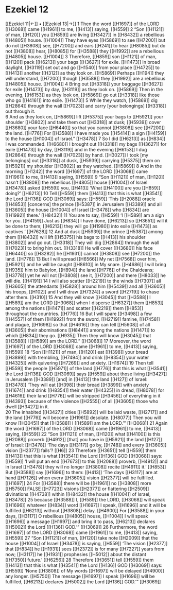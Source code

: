 # Ezekiel 12
[[Ezekiel 11|←]] • [[Ezekiel 13|→]]
1 Then the word [[H1697]] of the LORD [[H3068]] came [[H1961]] to me, [[H413]] saying, [[H559]] 
2 “Son [[H1121]] of man, [[H120]] you [[H859]] are living [[H3427]] in [[H8432]] a rebellious [[H4805]] house. [[H1004]] They have eyes [[H5869]] to see [[H7200]] but do not [[H3808]] see, [[H7200]] and ears [[H241]] to hear [[H8085]] but do not [[H3808]] hear, [[H8085]] for [[H3588]] they [[H1992]] are a rebellious [[H4805]] house. [[H1004]] 
3 Therefore, [[H859]] son [[H1121]] of man, [[H120]] pack [[H6213]] your bags [[H3627]] for exile. [[H1473]] In broad daylight, [[H3119]] set out and go [[H1540]] from your place [[H4725]] to [[H413]] another [[H312]] as they look on. [[H5869]] Perhaps [[H194]] they will understand, [[H7200]] though [[H3588]] they [[H1992]] are a rebellious [[H4805]] house. [[H1004]] 
4 Bring out [[H3318]] your baggage [[H3627]] for exile [[H1473]] by day, [[H3119]] as they look on. [[H5869]] Then in the evening, [[H6153]] as they look on, [[H5869]] go out [[H3318]] like those who go [[H4161]] into exile. [[H1473]] 
5 While they watch, [[H5869]] dig [[H2864]] through the wall [[H7023]] and carry [your belongings] [[H3318]] out through it.  
6 And as they look on, [[H5869]] lift [[H5375]] your bags to [[H5921]] your shoulder [[H3802]] and take them out [[H3318]] at dusk; [[H5939]] cover [[H3680]] your face [[H6440]] so that you cannot [[H3808]] see [[H7200]] the land. [[H776]] For [[H3588]] I have made you [[H5414]] a sign [[H4159]] to the house [[H1004]] of Israel.” [[H3478]] 
7 So I did [[H6213]] as [[H834]] I was commanded. [[H6680]] I brought out [[H3318]] my bags [[H3627]] for exile [[H1473]] by day, [[H3119]] and in the evening [[H6153]] I dug [[H2864]] through the wall [[H7023]] by hand. [[H3027]] I took [my belongings] out [[H3318]] at dusk, [[H5939]] carrying [[H5375]] them on [[H5921]] my shoulder [[H3802]] as they watched. [[H5869]] 
8 And in the morning [[H1242]] the word [[H1697]] of the LORD [[H3068]] came [[H1961]] to me, [[H413]] saying, [[H559]] 
9 “Son [[H1121]] of man, [[H120]] hasn’t [[H3808]] the rebellious [[H4805]] house [[H1004]] of Israel [[H3478]] asked [[H559]] you, [[H413]] ‘What [[H4100]] are you [[H859]] doing?’ [[H6213]] 
10 Tell [[H559]] them [[H413]] that this is what [[H3541]] the Lord [[H136]] GOD [[H3069]] says: [[H559]] ‘This [[H2088]] oracle [[H4853]] [concerns] the prince [[H5387]] in Jerusalem [[H3389]] and all [[H3605]] the house [[H1004]] of Israel [[H3478]] who [[H834]] are [[H1992]] there.’ [[H8432]] 
11 You are to say, [[H559]] ‘I [[H589]] am a sign for you. [[H4159]] Just as [[H834]] I have done, [[H6213]] so [[H3651]] will it be done to them; [[H6213]] they will go [[H1980]] into exile [[H1473]] as captives.’ [[H7628]] 
12 And at dusk [[H5939]] the prince [[H5387]] among them [[H8432]] will lift [[H5375]] his bags to [[H413]] his shoulder [[H3802]] and go out. [[H3318]] They will dig [[H2864]] through the wall [[H7023]] to bring him out. [[H3318]] He will cover [[H3680]] his face [[H6440]] so [[H3282]] he [[H1931]] cannot [[H3808]] see [[H7200]] the land. [[H776]] 
13 But I will spread [[H6566]] My net [[H7568]] over him, [[H5921]] and he will be caught [[H8610]] in My snare. [[H4686]] I will bring [[H935]] him to Babylon, [[H894]] the land [[H776]] of the Chaldeans; [[H3778]] yet he will not [[H3808]] see it, [[H7200]] and there [[H8033]] he will die. [[H4191]] 
14 I will also scatter [[H2219]] to the winds [[H7307]] all [[H3605]] the attendants [[H5828]] around him [[H5439]] and all [[H3605]] his troops, [[H102]] and I will draw [[H7324]] a sword [[H2719]] to chase after them. [[H310]] 
15 And they will know [[H3045]] that [[H3588]] I [[H589]] am the LORD [[H3068]] when I disperse [[H6327]] them [[H853]] among the nations [[H1471]] and scatter [[H2219]] them [[H853]] throughout the countries. [[H776]] 
16 But I will spare [[H3498]] a few [[H4557]] of them [[H1992]] from the sword, [[H2719]] famine, [[H7458]] and plague, [[H1698]] so that [[H4616]] they can tell [[H5608]] of all [[H3605]] their abominations [[H8441]] among the nations [[H1471]] to which [[H834]] they go. [[H935]] Then they will know [[H3045]] that [[H3588]] I [[H589]] am the LORD.” [[H3068]] 
17 Moreover, the word [[H1697]] of the LORD [[H3068]] came [[H1961]] to me, [[H413]] saying, [[H559]] 
18 “Son [[H1121]] of man, [[H120]] eat [[H398]] your bread [[H3899]] with trembling, [[H7494]] and drink [[H8354]] your water [[H4325]] with quivering [[H7269]] and anxiety. [[H1674]] 
19 Then tell [[H559]] the people [[H5971]] of the land [[H776]] that this is what [[H3541]] the Lord [[H136]] GOD [[H3069]] says [[H559]] about those living [[H3427]] in Jerusalem [[H3389]] [and] in [[H413]] the land [[H127]] of Israel: [[H3478]] ‘They will eat [[H398]] their bread [[H3899]] with anxiety [[H1674]] and drink [[H8354]] their water [[H4325]] in dread, [[H8078]] for [[H4616]] their land [[H776]] will be stripped [[H3456]] of everything in it [[H4393]] because of the violence [[H2555]] of all [[H3605]] those who dwell [[H3427]] in it.  
20 The inhabited [[H3427]] cities [[H5892]] will be laid waste, [[H2717]] and the land [[H776]] will become [[H1961]] desolate. [[H8077]] Then you will know [[H3045]] that [[H3588]] I [[H589]] am the LORD.’” [[H3068]] 
21 Again the word [[H1697]] of the LORD [[H3068]] came [[H1961]] to me, [[H413]] saying, [[H559]] 
22 “Son [[H1121]] of man, [[H120]] what [[H4100]] is this [[H2088]] proverb [[H4912]] [that] you have in [[H5921]] the land [[H127]] of Israel: [[H3478]] ‘The days [[H3117]] go by, [[H748]] and every [[H3605]] vision [[H2377]] fails’? [[H6]] 
23 Therefore [[H3651]] tell [[H559]] them [[H413]] that this is what [[H3541]] the Lord [[H136]] GOD [[H3068]] says: [[H559]] ‘I will put an end [[H7673]] to this [[H2088]] proverb, [[H4912]] and in Israel [[H3478]] they will no longer [[H3808]] recite [[H4911]] it.’ [[H853]] But [[H3588]] say [[H1696]] to them: [[H413]] ‘The days [[H3117]] are at hand [[H7126]] when every [[H3605]] vision [[H2377]] will be fulfilled. [[H1697]] 
24 For [[H3588]] there will be [[H1961]] no [[H3808]] more [[H5750]] FALSE [[H7723]] visions [[H2377]] or flattering [[H2509]] divinations [[H4738]] within [[H8432]] the house [[H1004]] of Israel, [[H3478]] 
25 because [[H3588]] I, [[H589]] the LORD, [[H3068]] will speak [[H1696]] whatever [[H834]] word [[H1697]] I speak, [[H1696]] and it will be fulfilled [[H6213]] without [[H3808]] delay. [[H4900]] For [[H3588]] in your days, [[H3117]] O rebellious [[H4805]] house, [[H1004]] I will speak [[H1696]] a message [[H1697]] and bring it to pass, [[H6213]] declares [[H5002]] the Lord [[H136]] GOD.’” [[H3069]] 
26 Furthermore, the word [[H1697]] of the LORD [[H3068]] came [[H1961]] to me, [[H413]] saying, [[H559]] 
27 “Son [[H1121]] of man, [[H120]] take note [[H2009]] that the house [[H1004]] of Israel [[H3478]] is saying, [[H559]] ‘The vision [[H2377]] that [[H834]] he [[H1931]] sees [[H2372]] is for many [[H7227]] years from now; [[H3117]] he [[H1931]] prophesies [[H5012]] about the distant [[H7350]] future.’ [[H6256]] 
28 Therefore [[H3651]] tell [[H559]] them [[H413]] that this is what [[H3541]] the Lord [[H136]] GOD [[H3069]] says: [[H559]] ‘None [[H3808]] of My words [[H1697]] will be delayed [[H4900]] any longer. [[H5750]] The message [[H1697]] I speak [[H1696]] will be fulfilled, [[H6213]] declares [[H5002]] the Lord [[H136]] GOD.’” [[H3069]] 
